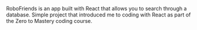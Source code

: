 RoboFriends is an app built with React that allows you to search through a database. Simple project that introduced me to coding with React as part of the Zero to Mastery coding course. 
